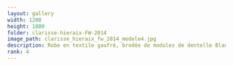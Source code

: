 ```yaml
---
layout: gallery
width: 1200
height: 1800
folder: clarisse-hieraix-FW-2014
image_path: clarisse_hieraix_fw_2014_modele4.jpg
description: Robe en textile gaufré, brodée de modules de dentelle Blanche et perles de silicone Cristal
rank: 4
---
```

